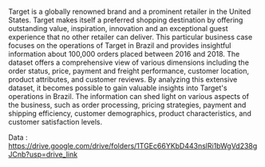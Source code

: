 Target is a globally renowned brand and a prominent retailer in the United States. 
Target makes itself a preferred shopping destination by offering outstanding value, 
inspiration, innovation and an exceptional guest experience that no other retailer can 
deliver. 
This particular business case focuses on the operations of Target in Brazil and provides 
insightful information about 100,000 orders placed between 2016 and 2018. The 
dataset offers a comprehensive view of various dimensions including the order status, 
price, payment and freight performance, customer location, product attributes, and 
customer reviews.
By analyzing this extensive dataset, it becomes possible to gain valuable insights into 
Target's operations in Brazil. The information can shed light on various aspects of the 
business, such as order processing, pricing strategies, payment and shipping efficiency, 
customer demographics, product characteristics, and customer satisfaction levels.

Data : https://drive.google.com/drive/folders/1TGEc66YKbD443nslRi1bWgVd238gJCnb?usp=drive_link
